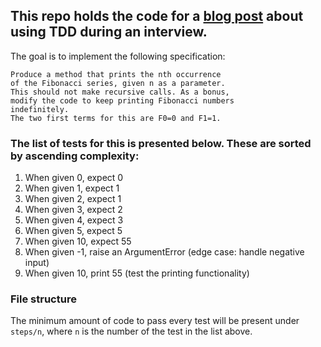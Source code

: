 ## This repo holds the code for a [blog post](https://techblog.shutl.com/2017/03/tdd-for-your-technical-interview/) about using TDD during an interview.

The goal is to implement the following specification:
```
Produce a method that prints the nth occurrence 
of the Fibonacci series, given n as a parameter. 
This should not make recursive calls. As a bonus, 
modify the code to keep printing Fibonacci numbers 
indefinitely. 
The two first terms for this are F0=0 and F1=1.
```

### The list of tests for this is presented below. These are sorted by ascending complexity:
1. When given 0, expect 0
1. When given 1, expect 1
1. When given 2, expect 1
1. When given 3, expect 2
1. When given 4, expect 3
1. When given 5, expect 5
1. When given 10, expect 55
1. When given -1, raise an ArgumentError (edge case: handle negative input)
1. When given 10, print 55 (test the printing functionality)

### File structure
The minimum amount of code to pass every test will be present under `steps/n`, 
where `n` is the number of the test in the list above.
